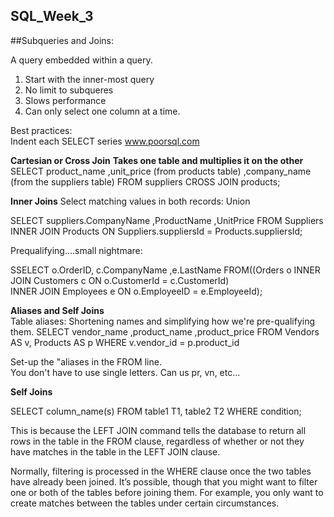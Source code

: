## SQL_Week_3

##Subqueries and Joins:

A query embedded within a query.    
1.  Start with the inner-most query
2.  No limit to subqueres
3.  Slows performance
4.  Can only select one column at a time.

Best practices:     
Indent each SELECT series
www.poorsql.com  

**Cartesian or Cross Join** 
**Takes one table and multiplies it on the other**    
SELECT product_name
,unit_price (from products table)
,company_name (from the suppliers table)
FROM suppliers CROSS JOIN products;

**Inner Joins**
Select matching values in both records: Union

SELECT suppliers.CompanyName
    ,ProductName
    ,UnitPrice
FROM Suppliers INNER JOIN Products
ON Suppliers.suppliersId = 
Products.suppliersId;

Prequalifying....small nightmare:

SSELECT o.OrderID, c.CompanyName
,e.LastName 
FROM((Orders o INNER JOIN Customers c ON 
o.CustomerId = c.CustomerId)  
INNER JOIN Employees e ON o.EmployeeID = 
e.EmployeeId);

**Aliases and Self Joins**     
Table aliases: Shortening names and simplifying how we're pre-qualifying them. SELECT vendor_name
    ,product_name
    ,product_price
FROM Vendors AS v, Products AS p
WHERE v.vendor_id = p.product_id 

Set-up the "aliases in the FROM line.     
You don't have to use single letters.  Can us pr, vn, etc...

**Self Joins**

SELECT column_name(s)
FROM table1 T1, table2 T2
WHERE condition;

This is because the LEFT JOIN command tells the database to return all rows in the table in the FROM clause, regardless of whether or not they have matches in the table in the LEFT JOIN clause.    

Normally, filtering is processed in the WHERE clause once the two tables have already been joined. It’s possible, though that you might want to filter one or both of the tables before joining them. For example, you only want to create matches between the tables under certain circumstances.    





